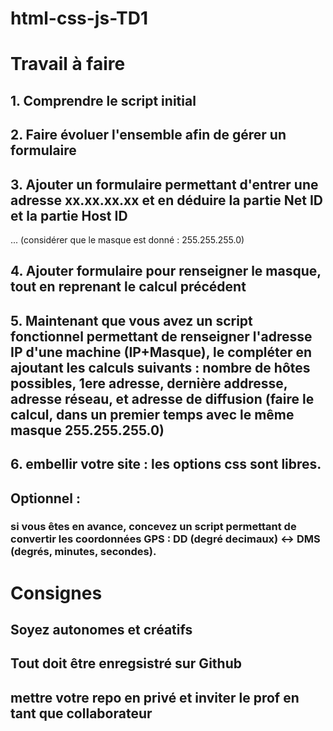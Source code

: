 # html-css-js-TD1

# Travail à faire
## 1. Comprendre le script initial
## 2. Faire évoluer l'ensemble afin de gérer un formulaire
## 3. Ajouter un formulaire permettant d'entrer une adresse xx.xx.xx.xx et en déduire la partie Net ID et la partie Host ID 
... (considérer que le masque est donné : 255.255.255.0)
## 4. Ajouter formulaire pour renseigner le masque, tout en reprenant le calcul précédent
## 5. Maintenant que vous avez un script fonctionnel permettant de renseigner l'adresse IP d'une machine (IP+Masque), le compléter en ajoutant les calculs suivants : nombre de hôtes possibles, 1ere adresse, dernière addresse, adresse réseau, et adresse de diffusion (faire le calcul, dans un premier temps avec le même masque 255.255.255.0)
## 6. embellir votre site : les options css sont libres.

## Optionnel : 
### si vous êtes en avance, concevez un script permettant de convertir les coordonnées GPS : DD (degré decimaux) <-> DMS (degrés, minutes, secondes).

# Consignes
## Soyez autonomes et créatifs
## Tout doit être enregsistré sur Github
## mettre votre repo en privé et inviter le prof en tant que collaborateur

